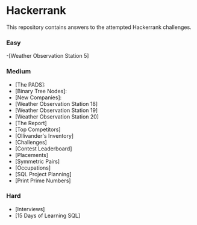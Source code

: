 # Hackerrank
This repository contains answers to the attempted Hackerrank challenges.
### Easy
-[Weather Observation Station 5]

### Medium
- [The PADS]: 
- [Binary Tree Nodes]: 
- [New Companies]: 
- [Weather Observation Station 18]
- [Weather Observation Station 19]
- [Weather Observation Station 20]
- [The Report]
- [Top Competitors]
- [Ollivander's Inventory]
- [Challenges]
- [Contest Leaderboard]
- [Placements]
- [Symmetric Pairs]
- [Occupations]
- [SQL Project Planning]
- [Print Prime Numbers]
### Hard
- [Interviews]
- [15 Days of Learning SQL]
